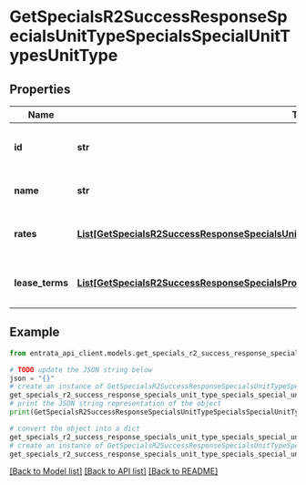 # GetSpecialsR2SuccessResponseSpecialsUnitTypeSpecialsSpecialUnitTypesUnitType


## Properties

Name | Type | Description | Notes
------------ | ------------- | ------------- | -------------
**id** | **str** | The unique identifier for the unit type. | 
**name** | **str** | The name of the unit type. | 
**rates** | [**List[GetSpecialsR2SuccessResponseSpecialsUnitTypeSpecialsSpecialUnitTypesUnitTypeRatesInner]**](GetSpecialsR2SuccessResponseSpecialsUnitTypeSpecialsSpecialUnitTypesUnitTypeRatesInner.md) | List of rates associated with the unit type. | 
**lease_terms** | [**List[GetSpecialsR2SuccessResponseSpecialsPropertySpecialsSpecialLeaseTermsInner]**](GetSpecialsR2SuccessResponseSpecialsPropertySpecialsSpecialLeaseTermsInner.md) | List of lease terms for the unit type. | 

## Example

```python
from entrata_api_client.models.get_specials_r2_success_response_specials_unit_type_specials_special_unit_types_unit_type import GetSpecialsR2SuccessResponseSpecialsUnitTypeSpecialsSpecialUnitTypesUnitType

# TODO update the JSON string below
json = "{}"
# create an instance of GetSpecialsR2SuccessResponseSpecialsUnitTypeSpecialsSpecialUnitTypesUnitType from a JSON string
get_specials_r2_success_response_specials_unit_type_specials_special_unit_types_unit_type_instance = GetSpecialsR2SuccessResponseSpecialsUnitTypeSpecialsSpecialUnitTypesUnitType.from_json(json)
# print the JSON string representation of the object
print(GetSpecialsR2SuccessResponseSpecialsUnitTypeSpecialsSpecialUnitTypesUnitType.to_json())

# convert the object into a dict
get_specials_r2_success_response_specials_unit_type_specials_special_unit_types_unit_type_dict = get_specials_r2_success_response_specials_unit_type_specials_special_unit_types_unit_type_instance.to_dict()
# create an instance of GetSpecialsR2SuccessResponseSpecialsUnitTypeSpecialsSpecialUnitTypesUnitType from a dict
get_specials_r2_success_response_specials_unit_type_specials_special_unit_types_unit_type_from_dict = GetSpecialsR2SuccessResponseSpecialsUnitTypeSpecialsSpecialUnitTypesUnitType.from_dict(get_specials_r2_success_response_specials_unit_type_specials_special_unit_types_unit_type_dict)
```
[[Back to Model list]](../README.md#documentation-for-models) [[Back to API list]](../README.md#documentation-for-api-endpoints) [[Back to README]](../README.md)


